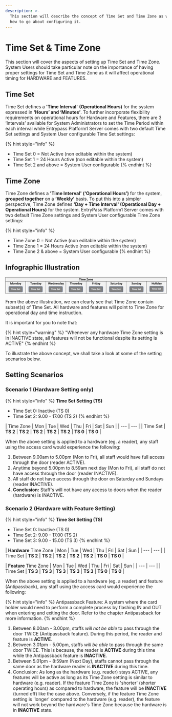 ```yaml
---
description: >-
  This section will describe the concept of Time Set and Time Zone as well as
  how to go about configuring it.
---
```


# Time Set & Time Zone

This section will cover the aspects of setting up Time Set and Time Zone. System Users should take particular note on the importance of having proper settings for Time Set and Time Zone as it will affect operational timing for HARDWARE and FEATURES. 

## Time Set

Time Set defines a **'Time Interval'** **\(Operational Hours\)** for the system expressed in **‘Hours’ and ‘Minutes’**. To further incorporate flexibility requirements on operational hours for Hardware and Features, there are 3 ‘Intervals’ available for System Administrators to set the Time Period within each interval while Entrypass Platform1 Server comes with two default Time Set settings and System User configurable Time Set settings:

{% hint style="info" %}
* Time Set 0 = Not Active \(non editable within the system\)
* Time Set 1 = 24 Hours Active \(non editable within the system\)
* Time Set 2 and above = System User configurable
{% endhint %}

## Time Zone

Time Zone defines a **'Time Interval'** **\(‘Operational Hours’\)** for the system, **grouped together** on a **‘Weekly’** basis. To put this into a simpler perspective, Time Zone defines **'Day + Time Interval' \(Operational Day + Operational Hours\)** for the system. EntryPass Platform1 Server comes with two default Time Zone settings and System User configurable Time Zone settings:

{% hint style="info" %}
* Time Zone 0 = Not Active \(non editable within the system\)
* Time Zone 1 = 24 Hours Active \(non editable within the system\)
* Time Zone 2 & above = System User configurable
{% endhint %}

## Infographic Illustration

![Time Set within Time Zone](../.gitbook/assets/untitled1a%20%282%29.png)

From the above illustration, we can clearly see that Time Zone contain subset\(s\) of Time Set. All hardware and features will point to Time Zone for operational day and time instruction.

It is important for you to note that:

{% hint style="warning" %}
"Whenever any hardware Time Zone setting is in INACTIVE state, all features will not be functional despite its setting is ACTIVE"
{% endhint %}

To illustrate the above concept, we shall take a look at some of the setting scenarios below.

## Setting Scenarios

### Scenario 1 \(Hardware Setting only\)

{% hint style="info" %}
**Time Set Setting \(TS\)**

* Time Set 0: Inactive \(TS 0\)
* Time Set 2: 9.00 - 17.00 \(TS 2\)
{% endhint %}

| Time Zone | Mon | Tue | Wed | Thu | Fri | Sat | Sun |
| --- | --- |
| Time Set | **TS 2** | **TS 2** | **TS 2** | **TS 2** | **TS 2** | **TS 0** | **TS 0** |

When the above setting is applied to a hardware \(eg. a reader\), any staff using the access card would experience the following:

1. Between 9.00am to 5.00pm \(Mon to Fri\), all staff would have full access through the door \(reader ACTIVE\).
2. Anytime beyond 5.00pm to 8.59am next day \(Mon to Fri\), all staff do not have access through the door \(reader INACTIVE\).
3. All staff do not have access through the door on Saturday and Sundays \(reader INACTIVE\).
4. **Conclusion:** Staff's will not have any access to doors when the reader \(hardware\) is INACTIVE.

### Scenario 2 \(Hardware with Feature Setting\)

{% hint style="info" %}
**Time Set Setting \(TS\)**

* Time Set 0: Inactive \(TS 0\)
* Time Set 2: 9.00 - 17.00 \(TS 2\)
* Time Set 3: 9.00 - 15.00 \(TS 3\)
{% endhint %}

| **Hardware** Time Zone | Mon | Tue | Wed | Thu | Fri | Sat | Sun |
| --- | --- |
| Time Set | **TS 2** | **TS 2** | **TS 2** | **TS 2** | **TS 2** | **TS 0** | **TS 0** |

| **Feature** Time Zone | Mon | Tue | Wed | Thu | Fri | Sat | Sun |
| --- | --- |
| Time Set | **TS 3** | **TS 3** | **TS 3** | **TS 3** | **TS 3** | **TS 0** | **TS 0** |

When the above setting is applied to a hardware \(eg. a reader\) and feature \(Antipassback\), any staff using the access card would experience the following:

{% hint style="info" %}
Antipassback Feature: A system where the card holder would need to perform a complete process by flashing IN and OUT when entering and exiting the door. Refer to the chapter Antipassback for more information.
{% endhint %}

1. Between 8.00am - 3.00pm, staffs _will not be able_ to pass through the door TWICE \(Antipassback feature\). During this period, the reader and feature is **ACTIVE**.
2. Between 3.01pm - 5.00pm, staffs _will be able_ to pass through the same door TWICE. This is because, the reader is **ACTIVE** during this time while the Antipassback feature is **INACTIVE**.
3. Between 5.01pm - 8:59am \(Next Day\), staffs cannot pass through the same door as the hardware reader is **INACTIVE** during this time.
4. Conclusion: As long as the hardware \(e.g. reader\) stays ACTIVE, any features will be active as long as its Time Zone setting is similar to hardware \(e.g. reader\). If the feature Time Zone is 'shorter' \(shorter operating hours\) as compared to hardware, the feature will be **INACTIVE** \(turned off\) like the case above. Conversely, if the feature Time Zone setting is 'longer' compared to the hardware \(e.g. reader\), the feature will not work beyond the hardware's Time Zone because the hardware is in **INACTIVE** state.

